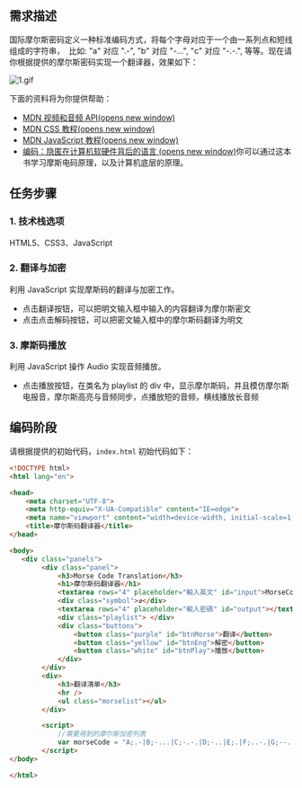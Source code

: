 ## 需求描述

国际摩尔斯密码定义一种标准编码方式，将每个字母对应于一个由一系列点和短线组成的字符串，  比如: "a" 对应 ".-", "b" 对应 "-...", "c" 对应 "-.-.", 等等。现在请你根据提供的摩尔斯密码实现一个翻译器，效果如下：

![1.gif](https://p9-juejin.byteimg.com/tos-cn-i-k3u1fbpfcp/77e72fac8666466ca449f5869d039855~tplv-k3u1fbpfcp-watermark.image?)

下面的资料将为你提供帮助：

-   [MDN 视频和音频 API(opens new window)](https://developer.mozilla.org/zh-CN/docs/Learn/JavaScript/Client-side_web_APIs/Video_and_audio_APIs)
-   [MDN CSS 教程(opens new window)](https://developer.mozilla.org/zh-CN/docs/Web/CSS)
-   [MDN JavaScript 教程(opens new window)](https://developer.mozilla.org/zh-CN/docs/Web/JavaScript)
-   [编码：隐匿在计算机软硬件背后的语言 (opens new window)](https://awesome-programming-books.github.io/computer-system/%E7%BC%96%E7%A0%81%EF%BC%9A%E9%9A%90%E5%8C%BF%E5%9C%A8%E8%AE%A1%E7%AE%97%E6%9C%BA%E8%BD%AF%E7%A1%AC%E4%BB%B6%E8%83%8C%E5%90%8E%E7%9A%84%E8%AF%AD%E8%A8%80.pdf)你可以通过这本书学习摩斯电码原理，以及计算机底层的原理。

## 任务步骤

### 1. 技术栈选项

HTML5、CSS3、JavaScript

### 2. 翻译与加密

利用 JavaScript 实现摩斯码的翻译与加密工作。

- 点击翻译按钮，可以把明文输入框中输入的内容翻译为摩尔斯密文
- 点击点击解码按钮，可以把密文输入框中的摩尔斯码翻译为明文

### 3. 摩斯码播放

利用 JavaScript 操作 Audio 实现音频播放。

- 点击播放按钮，在类名为 playlist 的 div 中，显示摩尔斯码，并且模仿摩尔斯电报音，摩尔斯高亮与音频同步，点播放短的音频，横线播放长音频

## 编码阶段

请根据提供的初始代码，`index.html` 初始代码如下：

```html
<!DOCTYPE html>
<html lang="en">

<head>
    <meta charset="UTF-8">
    <meta http-equiv="X-UA-Compatible" content="IE=edge">
    <meta name="viewport" content="width=device-width, initial-scale=1.0">
    <title>摩尔斯码翻译器</title>
</head>

<body>
   <div class="panels">
        <div class="panel">
            <h3>Morse Code Translation</h3>
            <h1>摩尔斯码翻译器</h1>
            <textarea rows="4" placeholder="輸入英文" id="input">MorseCode</textarea>
            <div class="symbol">⇵</div>
            <textarea rows="4" placeholder="輸入密碼" id="output"></textarea>
            <div class="playlist"> </div>
            <div class="buttons">
                <button class="purple" id="btnMorse">翻译</button>
                <button class="yellow" id="btnEng">解密</button>
                <button class="white" id="btnPlay">播放</button>
            </div>
        </div>
        <div>
            <h3>翻译清单</h3>
            <hr />
            <ul class="morselist"></ul>
        </div>

        <script>
            //需要用到的摩尔斯加密列表
            var morseCode = "A;.-|B;-...|C;-.-.|D;-..|E;.|F;..-.|G;--.|H;....|I;..|J;.---|K;-.-|L;.-..|M;--|N;-.|O;---|P;.--.|Q;--.-|R;.-.|S;...|T;-|U;..-|V;...-|W;.--|X;-..-|Y;-.--|Z;--..|/;-..-.|1;.----|2;..---|3;...--|4;....-|5;.....|6;-....|7;--...|8;---..|9;----.|0;-----"
        </script>
</body>

</html>
```
 
 